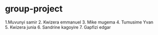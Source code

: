 # group-project
1.Muvunyi samir 2. Kwizera emmanuel 3. Mike mugema 4. Tumusime Yvan 5. Kwizera junia 6. Sandrine kagoyire 7. Gapfizi edgar
